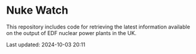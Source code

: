 # Nuke Watch

This repository includes code for retrieving the latest information available on the output of EDF nuclear power plants in the UK.

Last updated: 2024-10-03 20:11
